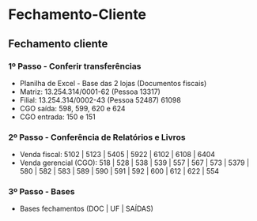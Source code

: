# Fechamento-Cliente
## Fechamento cliente

### 1º Passo - Conferir transferências

- Planilha de Excel - Base das 2 lojas (Documentos fiscais)
- Matriz: 13.254.314/0001-62 (Pessoa 13317)
- Filial: 13.254.314/0002-43 (Pessoa 52487) 61098
- CGO saída: 598, 599, 620 e 624
- CGO entrada: 150 e 151

### 2º Passo - Conferência de Relatórios e Livros

- Venda fiscal: 5102 | 5123 | 5405 | 5922 | 6102 | 6108 | 6404
- Venda gerencial (CGO): 518 | 528 | 538 | 539 | 557 | 567 | 573 | 5379 | 580 | 582 | 583 | 589 | 590 | 591 | 592 | 600 | 612 | 622 | 554

### 3º Passo - Bases

- Bases fechamentos (DOC | UF | SAÍDAS)
  



